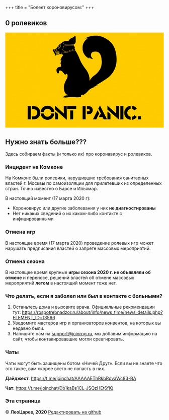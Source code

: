 +++
title = "Болеет короновирусом:"
+++

## 0 ролевиков

![DO NOT PANIC](do-not-panic-skuns-protivogaz.jpg)

## Нужно знать больше???

Здесь собираем факты (и только их) про коронавирус и ролевиков.

### Инцидент на Комконе

На Комконе были ролевики, нарушившие требования санитарных властей г. Москвы по самоизоляции для прилетевших из определенных стран. Точно известно о Барсе и Ильямар.

В настоящий момент (17 марта 2020 г):

- Короновирус или другие заболевания у них **не диагностированы**
- Нет никаких сведений о их каком-либо контакте с инфицированными

### Отмена игр

В настоящее время (17 марта 2020) проведение ролевых игр может нарушать предписания властей о запрете массовых мероприятий.

### Отмена сезона

В настоящее время крупные **игры сезона 2020 г. не объявляли об отмене** и переносе, решений властей об отмене массовых мероприятий **летом** в настоящий момент тоже нет.

### Что делать, если я заболел или был в контакте с больными?

1. Останьтесь дома и вызовите врача. Официальные рекомендации тут: <https://rospotrebnadzor.ru/about/info/news_time/news_details.php?ELEMENT_ID=13566>
2. Уведомите мастеров игр и организаторов конвентов, на которых вы недавно были.
3. Напишите нам на <support@joinrpg.ru>, мы добавим информацию на сайт, чтобы контакировавшие могли среагировать.

### Чаты

Чаты могут быть защищены ботом «Ничей Друг». Если вы не знаете что это такое, вам скорее всего не попасть в них.

**Дайджест**: <https://t.me/joinchat/AAAAAEThRkbRdyaWc83-BA>

**Чат**: <https://t.me/joinchat/Db1kaBs1CL-JSQzHEt6fIQ>

### Эта страница

© **ЛеоЦарев, 2020**
[Редактировать на github](https://github.com/leotsarev/corona-comcon/blob/master/content/_index.md)
